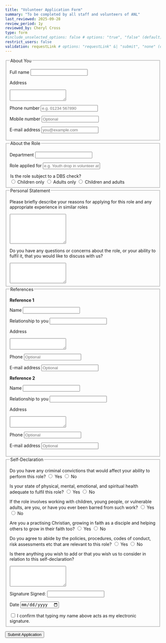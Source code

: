 ```yaml
---
title: "Volunteer Application Form"
summary: "To be completed by all staff and volunteers of ANL"
last_reviewed: 2025-09-28
review_period: 1y
reviewed_by: Cheryl Cross
type: form
#include_unselected_options: false # options: "true", "false" (default)
restrict_users: false
validation: requestLink # options: "requestLink" &| "submit", "none" (default)
---
```


<form 
  name="{{< getPageTitle >}}" 
  class="verified-form"
  data-netlify="true"
  netlify
>

<input type="hidden" name="_gotcha" style="display:none!important">

<fieldset>
  <legend>About You</legend>

  <label for="fullname">Full name</label>
  <input type="text" id="fullname" name="fullname" class="short-input name" required>

  <label for="address">Address</label>
  <textarea id="address" name="address" rows="2" required></textarea>

  <label for="phone">Phone number</label>
  <input type="tel" id="phone" name="phone" class="short-input" required placeholder="e.g. 01234 567890">

  <label for="mobile">Mobile number</label>
  <input type="tel" id="mobile" name="mobile" class="short-input" placeholder="Optional">

  <label for="email">E-mail address</label>
  <input type="email" id="submitted_by" name="email" required placeholder="you@example.com">

</fieldset>

<fieldset>
  <legend>About the Role</legend>

  <label for="department">Department</label>
  <input type="text" id="department" name="department" class="short-input" required>

  <label for="role">Role applied for</label>
  <input type="text" id="role" name="role" class="short-input" required placeholder="e.g. Youth drop in volunteer at Chinley TNT">

  <legend>Is the role subject to a DBS check?</legend>
  <label><input type="radio" name="dbs_check" value="Children only" required> Children only</label>
  <label><input type="radio" name="dbs_check" value="Adults only"> Adults only</label>
  <label><input type="radio" name="dbs_check" value="Children and adults"> Children and adults</label>

</fieldset>

<fieldset>
  <legend>Personal Statement</legend>

  <label for="statement">Please briefly describe your reasons for applying for this role and any appropriate experience in similar roles</label>
  <textarea id="statement" name="statement" rows="6" required></textarea>

  <label for="concerns">Do you have any questions or concerns about the role, or your ability to fulfil it, that you would like to discuss with us?</label>
  <textarea id="concerns" name="concerns" rows="4"></textarea>

</fieldset>

<fieldset>
  <legend>References</legend>

  <strong>Reference 1</strong>

  <label for="ref1_name">Name</label>
  <input type="text" id="ref1_name" name="ref1_name" class="short-input" required>

  <label for="ref1_relationship">Relationship to you</label>
  <input type="text" id="ref1_relationship" name="ref1_relationship" class="short-input" required>

  <label for="ref1_address">Address</label>
  <textarea id="ref1_address" name="ref1_address" rows="2" required></textarea>

  <label for="ref1_phone">Phone</label>
  <input type="tel" id="ref1_phone" name="ref1_phone" class="short-input" placeholder="Optional">

  <label for="ref1_email">E-mail address</label>
  <input type="email" id="ref1_email" name="ref1_email" placeholder="Optional">

  <strong>Reference 2</strong>

  <label for="ref2_name">Name</label>
  <input type="text" id="ref2_name" name="ref2_name" class="short-input" required>

  <label for="ref2_relationship">Relationship to you</label>
  <input type="text" id="ref2_relationship" name="ref2_relationship" class="short-input">

  <label for="ref2_address">Address</label>
  <textarea id="ref2_address" name="ref2_address" rows="2" required></textarea>

  <label for="ref2_phone">Phone</label>
  <input type="tel" id="ref2_phone" name="ref2_phone" class="short-input" placeholder="Optional">

  <label for="ref2_email">E-mail address</label>
  <input type="email" id="ref2_email" name="ref2_email" placeholder="Optional">

</fieldset>

<fieldset>
  <legend>Self-Declaration</legend>

  <label>Do you have any criminal convictions that would affect your ability to perform this role?</label>
  <label><input type="radio" name="convictions" value="Yes" required> Yes</label>
  <label><input type="radio" name="convictions" value="No"> No</label>

  <label>Is your state of physical, mental, emotional, and spiritual health adequate to fulfil this role?</label>
  <label><input type="radio" name="health" value="Yes" required> Yes</label>
  <label><input type="radio" name="health" value="No"> No</label>

  <label>If the role involves working with children, young people, or vulnerable adults, are you, or have you ever been barred from such work?</label>
  <label><input type="radio" name="barred" value="Yes" required> Yes</label>
  <label><input type="radio" name="barred" value="No"> No</label>

  <label>Are you a practising Christian, growing in faith as a disciple and helping others to grow in their faith too?</label>
  <label><input type="radio" name="christian" value="Yes" required> Yes</label>
  <label><input type="radio" name="christian" value="No"> No</label>

  <label>Do you agree to abide by the policies, procedures, codes of conduct, risk assessments etc that are relevant to this role?</label>
  <label><input type="radio" name="policies" value="Yes" required> Yes</label>
  <label><input type="radio" name="policies" value="No"> No</label>

  <label for="self_declaration_extra">Is there anything you wish to add or that you wish us to consider in relation to this self-declaration?</label>
  <textarea id="self_declaration_extra" name="self_declaration_extra" rows="4"></textarea>

  <label>Signature</label>
  <label class="checkbox-inline required">
    Signed:
    <input type="text" id="RefereeName" name="referee_name" class="short-input" required>
  </label>

  <label for="RefereeDate" class="required">Date</label>
  <input type="date" id="RefereeDate" name="referee_date" class="short-input autofill-today" required>

  <label class="checkbox-inline required">
    <input type="checkbox" name="RefereeSignatureConfirm" required>
    I confirm that typing my name above acts as my electronic signature.
  </label>

</fieldset>

<button type="submit">Submit Application</button>

</form>
